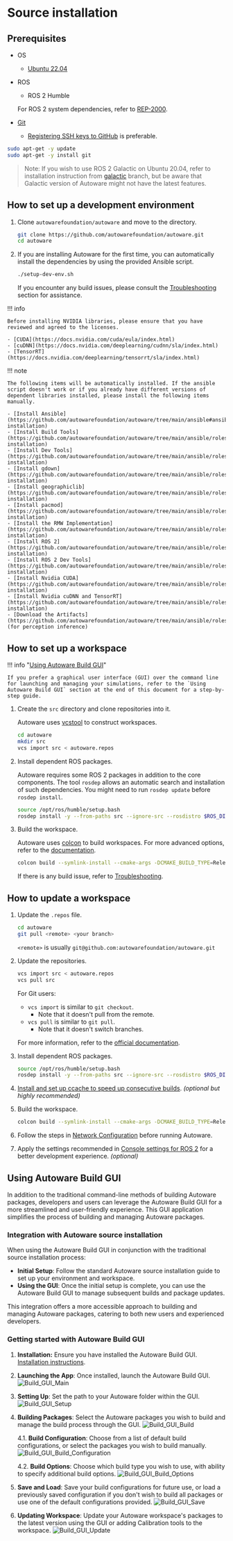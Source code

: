 # Source installation

## Prerequisites

- OS

  - [Ubuntu 22.04](https://releases.ubuntu.com/22.04/)

- ROS

  - ROS 2 Humble

  For ROS 2 system dependencies, refer to [REP-2000](https://www.ros.org/reps/rep-2000.html).

- [Git](https://git-scm.com/)
  - [Registering SSH keys to GitHub](https://github.com/settings/keys) is preferable.

```bash
sudo apt-get -y update
sudo apt-get -y install git
```

> Note: If you wish to use ROS 2 Galactic on Ubuntu 20.04, refer to installation instruction from [galactic](https://autowarefoundation.github.io/autoware-documentation/galactic/installation/autoware/source-installation/) branch, but be aware that Galactic version of Autoware might not have the latest features.

## How to set up a development environment

1. Clone `autowarefoundation/autoware` and move to the directory.

   ```bash
   git clone https://github.com/autowarefoundation/autoware.git
   cd autoware
   ```

2. If you are installing Autoware for the first time, you can automatically install the dependencies by using the provided Ansible script.

   ```bash
   ./setup-dev-env.sh
   ```

   If you encounter any build issues, please consult the [Troubleshooting](../../support/troubleshooting/index.md#build-issues) section for assistance.

!!! info

    Before installing NVIDIA libraries, please ensure that you have reviewed and agreed to the licenses.

    - [CUDA](https://docs.nvidia.com/cuda/eula/index.html)
    - [cuDNN](https://docs.nvidia.com/deeplearning/cudnn/sla/index.html)
    - [TensorRT](https://docs.nvidia.com/deeplearning/tensorrt/sla/index.html)

!!! note

    The following items will be automatically installed. If the ansible script doesn't work or if you already have different versions of dependent libraries installed, please install the following items manually.

    - [Install Ansible](https://github.com/autowarefoundation/autoware/tree/main/ansible#ansible-installation)
    - [Install Build Tools](https://github.com/autowarefoundation/autoware/tree/main/ansible/roles/build_tools#manual-installation)
    - [Install Dev Tools](https://github.com/autowarefoundation/autoware/tree/main/ansible/roles/dev_tools#manual-installation)
    - [Install gdown](https://github.com/autowarefoundation/autoware/tree/main/ansible/roles/gdown#manual-installation)
    - [Install geographiclib](https://github.com/autowarefoundation/autoware/tree/main/ansible/roles/geographiclib#manual-installation)
    - [Install pacmod](https://github.com/autowarefoundation/autoware/tree/main/ansible/roles/pacmod#manual-installation)
    - [Install the RMW Implementation](https://github.com/autowarefoundation/autoware/tree/main/ansible/roles/rmw_implementation#manual-installation)
    - [Install ROS 2](https://github.com/autowarefoundation/autoware/tree/main/ansible/roles/ros2#manual-installation)
    - [Install ROS 2 Dev Tools](https://github.com/autowarefoundation/autoware/tree/main/ansible/roles/ros2_dev_tools#manual-installation)
    - [Install Nvidia CUDA](https://github.com/autowarefoundation/autoware/tree/main/ansible/roles/cuda#manual-installation)
    - [Install Nvidia cuDNN and TensorRT](https://github.com/autowarefoundation/autoware/tree/main/ansible/roles/tensorrt#manual-installation)
    - [Download the Artifacts](https://github.com/autowarefoundation/autoware/tree/main/ansible/roles/artifacts) (for perception inference)

## How to set up a workspace

!!! info "[Using Autoware Build GUI](#using-autoware-build-gui)"

    If you prefer a graphical user interface (GUI) over the command line for launching and managing your simulations, refer to the `Using Autoware Build GUI` section at the end of this document for a step-by-step guide.

1. Create the `src` directory and clone repositories into it.

   Autoware uses [vcstool](https://github.com/dirk-thomas/vcstool) to construct workspaces.

   ```bash
   cd autoware
   mkdir src
   vcs import src < autoware.repos
   ```

2. Install dependent ROS packages.

   Autoware requires some ROS 2 packages in addition to the core components.
   The tool `rosdep` allows an automatic search and installation of such dependencies.
   You might need to run `rosdep update` before `rosdep install`.

   ```bash
   source /opt/ros/humble/setup.bash
   rosdep install -y --from-paths src --ignore-src --rosdistro $ROS_DISTRO
   ```

3. Build the workspace.

   Autoware uses [colcon](https://github.com/colcon) to build workspaces.
   For more advanced options, refer to the [documentation](https://colcon.readthedocs.io/).

   ```bash
   colcon build --symlink-install --cmake-args -DCMAKE_BUILD_TYPE=Release
   ```

   If there is any build issue, refer to [Troubleshooting](../../support/troubleshooting/index.md#build-issues).

## How to update a workspace

1. Update the `.repos` file.

   ```bash
   cd autoware
   git pull <remote> <your branch>
   ```

   `<remote>` is usually `git@github.com:autowarefoundation/autoware.git`

2. Update the repositories.

   ```bash
   vcs import src < autoware.repos
   vcs pull src
   ```

   For Git users:

   - `vcs import` is similar to `git checkout`.
     - Note that it doesn't pull from the remote.
   - `vcs pull` is similar to `git pull`.
     - Note that it doesn't switch branches.

   For more information, refer to the [official documentation](https://github.com/dirk-thomas/vcstool).

3. Install dependent ROS packages.

   ```bash
   source /opt/ros/humble/setup.bash
   rosdep install -y --from-paths src --ignore-src --rosdistro $ROS_DISTRO
   ```

4. [Install and set up ccache to speed up consecutive builds](../../how-to-guides/others/advanced-usage-of-colcon.md#using-ccache-to-speed-up-recompilation). _(optional but highly recommended)_

5. Build the workspace.

   ```bash
   colcon build --symlink-install --cmake-args -DCMAKE_BUILD_TYPE=Release
   ```

6. Follow the steps in [Network Configuration](../../installation/additional-settings-for-developers/network-configuration/index.md) before running Autoware.

7. Apply the settings recommended in [Console settings for ROS 2](../../installation/additional-settings-for-developers/console-settings.md) for a better development experience. _(optional)_

## Using Autoware Build GUI

In addition to the traditional command-line methods of building Autoware packages, developers and users can leverage the Autoware Build GUI for a more streamlined and user-friendly experience. This GUI application simplifies the process of building and managing Autoware packages.

### Integration with Autoware source installation

When using the Autoware Build GUI in conjunction with the traditional source installation process:

- **Initial Setup**: Follow the standard Autoware source installation guide to set up your environment and workspace.
- **Using the GUI**: Once the initial setup is complete, you can use the Autoware Build GUI to manage subsequent builds and package updates.

This integration offers a more accessible approach to building and managing Autoware packages, catering to both new users and experienced developers.

### Getting started with Autoware Build GUI

1. **Installation:** Ensure you have installed the Autoware Build GUI. [Installation instructions](https://github.com/autowarefoundation/autoware-build-gui#installation).
2. **Launching the App**: Once installed, launch the Autoware Build GUI.
   ![Build_GUI_Main](images/build-gui/build_gui_main.png)
3. **Setting Up**: Set the path to your Autoware folder within the GUI.
   ![Build_GUI_Setup](images/build-gui/build_gui_setup.png)
4. **Building Packages**: Select the Autoware packages you wish to build and manage the build process through the GUI.
   ![Build_GUI_Build](images/build-gui/build_gui_build.png)

   4.1. **Build Configuration**: Choose from a list of default build configurations, or select the packages you wish to build manually.
   ![Build_GUI_Build_Configuration](images/build-gui/build_gui_build_configuration.png)

   4.2. **Build Options**: Choose which build type you wish to use, with ability to specify additional build options.
   ![Build_GUI_Build_Options](images/build-gui/build_gui_build_options.png)

5. **Save and Load**: Save your build configurations for future use, or load a previously saved configuration if you don't wish to build all packages or use one of the default configurations provided.
   ![Build_GUI_Save](images/build-gui/build_gui_save.png)
6. **Updating Workspace**: Update your Autoware workspace's packages to the latest version using the GUI or adding Calibration tools to the workspace.
   ![Build_GUI_Update](images/build-gui/build_gui_update.png)
